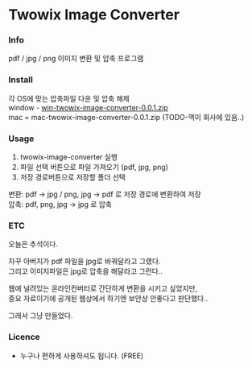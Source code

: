 # Twowix Image Converter

### Info
pdf / jpg / png 이미지 변환 및 압축 프로그램

### Install
각 OS에 맞는 압축파일 다운 및 압축 해제  
window - [win-twowix-image-converter-0.0.1.zip](https://github.com/twowix/img-converter/raw/main/win-twowix-image-converter-0.0.1.zip)  
mac = mac-twowix-image-converter-0.0.1.zip (TODO-맥이 회사에 있음..)

### Usage
1. twowix-image-converter 실행
2. 파일 선택 버튼으로 파일 가져오기 (pdf, jpg, png)
3. 저장 경로버튼으로 저장할 폴더 선택  

변환: pdf -> jpg / png, jpg -> pdf 로 저장 경로에 변환하여 저장  
압축: pdf, png, jpg -> jpg 로 압축

### ETC
오늘은 추석이다.  

자꾸 아버지가 pdf 파일을 jpg로 바꿔달라고 그랬다.  
그리고 이미지파일은 jpg로 압축을 해달라고 그런다..

웹에 널려있는 온라인컨버터로 간단하게 변환을 시키고 싶었지만,  
중요 자료이기에 공개된 웹상에서 하기엔 보안상 안좋다고 판단했다..

그래서 그냥 만들었다.

### Licence
- 누구나 편하게 사용하셔도 됩니다. (FREE)
